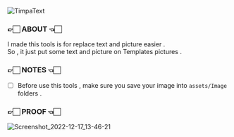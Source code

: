 ![TimpaText](https://socialify.git.ci/ichikyuuofficial/TimpaText/image?description=1&font=KoHo&forks=1&issues=1&language=1&logo=https%3A%2F%2Fcdn-icons-png.flaticon.com%2F512%2F4038%2F4038552.png&name=1&owner=1&pattern=Circuit%20Board&pulls=1&stargazers=1&theme=Dark)

### 👉🏻 ABOUT 👈🏻

I made this tools is for replace text and picture easier .<br>
So , it just put some text and picture on Templates pictures . <br>

### 👉🏻 NOTES 👈🏻

- [ ] Before use this tools , make sure you save your image into `assets/Image` folders .

### 👉🏻 PROOF 👈🏻
![Screenshot_2022-12-17_13-46-21](https://user-images.githubusercontent.com/73060080/208229446-e03bc9aa-d36c-4709-8f31-cfaada8f420a.png)
